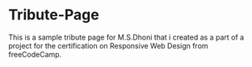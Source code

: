 # Tribute-Page
This is a sample tribute page for M.S.Dhoni that i created as a part of a project for the certification on Responsive Web Design from freeCodeCamp.
